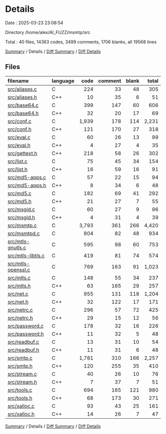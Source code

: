 # Details

Date : 2025-03-23 23:08:54

Directory /home/alex/AI_FUZZ/msmtp/src

Total : 40 files,  14363 codes, 3499 comments, 1706 blanks, all 19568 lines

[Summary](results.md) / Details / [Diff Summary](diff.md) / [Diff Details](diff-details.md)

## Files
| filename | language | code | comment | blank | total |
| :--- | :--- | ---: | ---: | ---: | ---: |
| [src/aliases.c](/src/aliases.c) | C | 224 | 33 | 48 | 305 |
| [src/aliases.h](/src/aliases.h) | C++ | 10 | 35 | 6 | 51 |
| [src/base64.c](/src/base64.c) | C | 399 | 147 | 60 | 606 |
| [src/base64.h](/src/base64.h) | C++ | 32 | 20 | 17 | 69 |
| [src/conf.c](/src/conf.c) | C | 1,939 | 178 | 114 | 2,231 |
| [src/conf.h](/src/conf.h) | C++ | 121 | 170 | 27 | 318 |
| [src/eval.c](/src/eval.c) | C | 60 | 26 | 13 | 99 |
| [src/eval.h](/src/eval.h) | C++ | 4 | 27 | 4 | 35 |
| [src/gettext.h](/src/gettext.h) | C++ | 218 | 58 | 26 | 302 |
| [src/list.c](/src/list.c) | C | 75 | 45 | 34 | 154 |
| [src/list.h](/src/list.h) | C++ | 16 | 59 | 16 | 91 |
| [src/md5-apps.c](/src/md5-apps.c) | C | 57 | 22 | 15 | 94 |
| [src/md5-apps.h](/src/md5-apps.h) | C++ | 8 | 34 | 6 | 48 |
| [src/md5.c](/src/md5.c) | C | 182 | 69 | 41 | 292 |
| [src/md5.h](/src/md5.h) | C++ | 21 | 27 | 7 | 55 |
| [src/msgid.c](/src/msgid.c) | C | 60 | 27 | 9 | 96 |
| [src/msgid.h](/src/msgid.h) | C++ | 4 | 31 | 4 | 39 |
| [src/msmtp.c](/src/msmtp.c) | C | 3,793 | 361 | 266 | 4,420 |
| [src/msmtpd.c](/src/msmtpd.c) | C | 804 | 82 | 48 | 934 |
| [src/mtls-gnutls.c](/src/mtls-gnutls.c) | C | 595 | 98 | 60 | 753 |
| [src/mtls-libtls.c](/src/mtls-libtls.c) | C | 419 | 81 | 74 | 574 |
| [src/mtls-openssl.c](/src/mtls-openssl.c) | C | 769 | 163 | 91 | 1,023 |
| [src/mtls.c](/src/mtls.c) | C | 148 | 55 | 34 | 237 |
| [src/mtls.h](/src/mtls.h) | C++ | 63 | 165 | 29 | 257 |
| [src/net.c](/src/net.c) | C | 955 | 131 | 118 | 1,204 |
| [src/net.h](/src/net.h) | C++ | 32 | 122 | 17 | 171 |
| [src/netrc.c](/src/netrc.c) | C | 296 | 57 | 72 | 425 |
| [src/netrc.h](/src/netrc.h) | C++ | 29 | 15 | 12 | 56 |
| [src/password.c](/src/password.c) | C | 178 | 32 | 16 | 226 |
| [src/password.h](/src/password.h) | C++ | 11 | 32 | 5 | 48 |
| [src/readbuf.c](/src/readbuf.c) | C | 13 | 31 | 10 | 54 |
| [src/readbuf.h](/src/readbuf.h) | C++ | 11 | 31 | 6 | 48 |
| [src/smtp.c](/src/smtp.c) | C | 1,781 | 310 | 166 | 2,257 |
| [src/smtp.h](/src/smtp.h) | C++ | 120 | 255 | 35 | 410 |
| [src/stream.c](/src/stream.c) | C | 40 | 26 | 10 | 76 |
| [src/stream.h](/src/stream.h) | C++ | 7 | 37 | 7 | 51 |
| [src/tools.c](/src/tools.c) | C | 694 | 165 | 121 | 980 |
| [src/tools.h](/src/tools.h) | C++ | 68 | 173 | 30 | 271 |
| [src/xalloc.c](/src/xalloc.c) | C | 93 | 43 | 25 | 161 |
| [src/xalloc.h](/src/xalloc.h) | C++ | 14 | 26 | 7 | 47 |

[Summary](results.md) / Details / [Diff Summary](diff.md) / [Diff Details](diff-details.md)